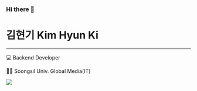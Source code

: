 ### Hi there 👋


# 김현기 Kim Hyun Ki
--- 

💻 Backend Developer

👨‍🎓 Soongsil Univ. Global Media(IT)

<img src="https://img.shields.io/badge/JAVA-007396?
          style=flat&logo=Java&logoColor=white"/>

<!--
**MyunDev/MyunDev** is a ✨ _special_ ✨ repository because its `README.md` (this file) appears on your GitHub profile.

Here are some ideas to get you started:

- 🔭 I’m currently working on ...
- 🌱 I’m currently learning ...
- 👯 I’m looking to collaborate on ...
- 🤔 I’m looking for help with ...
- 💬 Ask me about ...
- 📫 How to reach me: ...
- 😄 Pronouns: ...
- ⚡ Fun fact: ...
-->
